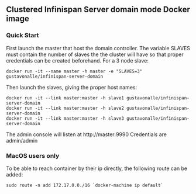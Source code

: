 ## Clustered Infinispan Server domain mode Docker image

### Quick Start

First launch the master that host the domain controller. The variable SLAVES must contain
the number of slaves the the cluster will have so that proper credentials can be created
beforehand. For a 3 node slave:

```
docker run -it --name master -h master -e "SLAVES=3" gustavonalle/infinispan-server-domain
```

Then launch the slaves, giving the proper host names:

```
docker run -it --link master:master -h slave1 gustavonalle/infinispan-server-domain
docker run -it --link master:master -h slave2 gustavonalle/infinispan-server-domain
docker run -it --link master:master -h slave3 gustavonalle/infinispan-server-domain
```

The admin console will listen at http://master:9990
Credentials are admin/admin

### MacOS users only


To be able to reach container by their ip directly, the following route can be added:

```
sudo route -n add 172.17.0.0./16 `docker-machine ip default`

``` 

